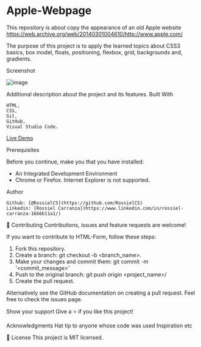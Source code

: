 # Apple-Webpage
This repository is about copy the appearance of an old Apple website https://web.archive.org/web/20140301004610/http://www.apple.com/

The purpose of this project is to apply the learned topics about CSS3 basics, box model, floats, positioning, flexbox, grid, backgrounds and, gradients.


Screenshot

![image](https://user-images.githubusercontent.com/60085697/75983165-c5020180-5ec6-11ea-9c96-3032c044d71b.png)


Additional description about the project and its features.
Built With

    HTML,
    CSS,
    Git,
    GitHub,
    Visual Studio Code.


[Live Demo](https://rawcdn.githack.com/RossielCS/Apple-Webpage/487f70f4390b52a65f05ba21941416674b1a6765/index.html)


Prerequisites

Before you continue, make you that you have installed:

* An Integrated Development Environment
* Chrome or Firefox. Internet Explorer is not supported.


Author

    Github: [@RossielCS](https://github.com/RossielCS)
    Linkedin: [Rossiel Carranza](https://www.linkedin.com/in/rossiel-carranza-1666b11a1/)


🤝 Contributing
Contributions, issues and feature requests are welcome!

If you want to contribute to HTML-Form, follow these steps:

1. Fork this repository.
2. Create a branch: git checkout -b <branch_name>.
3. Make your changes and commit them: git commit -m '<commit_message>'
4. Push to the original branch: git push origin <project_name>/<location>
5. Create the pull request.

Alternatively see the GitHub documentation on creating a pull request.
Feel free to check the issues page.


Show your support
Give a ⭐️ if you like this project!


Acknowledgments
Hat tip to anyone whose code was used
Inspiration
etc


📝 License
This project is MIT licensed.
